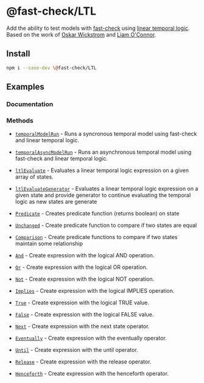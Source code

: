 # @fast-check/LTL

Add the ability to test models with [fast-check](https://fast-check.dev/) using [linear temporal logic](https://en.wikipedia.org/wiki/Linear_temporal_logic). Based on the work of [Oskar Wickstrom](https://quickstrom.io/) and [Liam O'Connor](https://arxiv.org/pdf/2203.11532.pdf).

## Install

```sh
npm i --save-dev \@fast-check/LTL
```

## Examples

### Documentation

### Methods
* [`temporalModelRun`](#temporalModelRun) - Runs a syncronous temporal model using fast-check and linear temporal logic.
* [`temporalAsyncModelRun`](#temporalAsyncModelRun) - Runs an asynchronous temporal model using fast-check and linear temporal logic.
* [`ltlEvaluate`](#ltlEvaluate) - Evaluates a linear temporal logic expression on a given array of states.
* [`ltlEvaluateGenerator`](#ltlEvaluateGenerator) - Evaluates a linear temporal logic expression on a given state and provide generator to continue evaluating the temporal logic as new states are generate

* [`Predicate`](#Predicate) - Creates predicate function (returns boolean) on state 
* [`Unchanged`](#Unchanged) - Create predicate function to compare if two states are equal
* [`Comparison`](#Comparison) - Create predicate functions to compare if two states maintain some relationship
* [`And`](#And) - Create expression with the logical AND operation.
* [`Or`](#Or) - Create expression with the logical OR operation.
* [`Not`](#Not) - Create expression with the logical NOT operation.
* [`Implies`](#Implies) - Create expression with the logical IMPLIES operation.
* [`True`](#True) - Create expression with the logical TRUE value.
* [`False`](#False) - Create expression with the logical FALSE value.
* [`Next`](#Next) - Create expression with the next state operator.
* [`Eventually`](#Eventually) - Create expression with the eventually operator.
* [`Until`](#Until) - Create expression with the until operator.
* [`Release`](#Release) - Create expression with the release operator.
* [`Henceforth`](#Henceforth) - Create expression with the henceforth operator.
